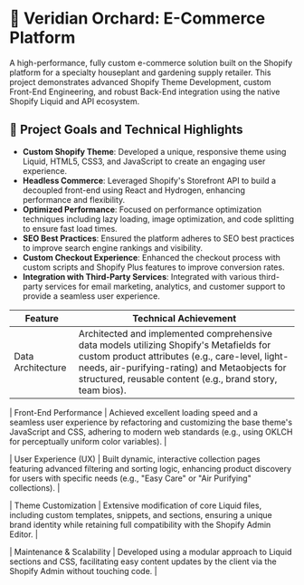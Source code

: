 # 🌿 Veridian Orchard: E-Commerce Platform

A high-performance, fully custom e-commerce solution built on the Shopify platform for a specialty houseplant and gardening supply retailer. This project demonstrates advanced Shopify Theme Development, custom Front-End Engineering, and robust Back-End integration using the native Shopify Liquid and API ecosystem.

## 🎯 Project Goals and Technical Highlights

- **Custom Shopify Theme**: Developed a unique, responsive theme using Liquid, HTML5, CSS3, and JavaScript to create an engaging user experience.
- **Headless Commerce**: Leveraged Shopify's Storefront API to build a decoupled front-end using React and Hydrogen, enhancing performance and flexibility.
- **Optimized Performance**: Focused on performance optimization techniques including lazy loading, image optimization, and code splitting to ensure fast load times.
- **SEO Best Practices**: Ensured the platform adheres to SEO best practices to improve search engine rankings and visibility.
- **Custom Checkout Experience**: Enhanced the checkout process with custom scripts and Shopify Plus features to improve conversion rates.
- **Integration with Third-Party Services**: Integrated with various third-party services for email marketing, analytics, and customer support to provide a seamless user experience.

| Feature           | Technical Achievement                                                                                                                                                                                                                                     |
| ----------------- | --------------------------------------------------------------------------------------------------------------------------------------------------------------------------------------------------------------------------------------------------------- |
| Data Architecture | Architected and implemented comprehensive data models utilizing Shopify's Metafields for custom product attributes (e.g., care-level, light-needs, air-purifying-rating) and Metaobjects for structured, reusable content (e.g., brand story, team bios). |

| Front-End Performance | Achieved excellent loading speed and a seamless user experience by refactoring and customizing the base theme's JavaScript and CSS, adhering to modern web standards (e.g., using OKLCH for perceptually uniform color variables). |

| User Experience (UX) | Built dynamic, interactive collection pages featuring advanced filtering and sorting logic, enhancing product discovery for users with specific needs (e.g., "Easy Care" or "Air Purifying" collections). |

| Theme Customization | Extensive modification of core Liquid files, including custom templates, snippets, and sections, ensuring a unique brand identity while retaining full compatibility with the Shopify Admin Editor. |

| Maintenance & Scalability | Developed using a modular approach to Liquid sections and CSS, facilitating easy content updates by the client via the Shopify Admin without touching code. |

